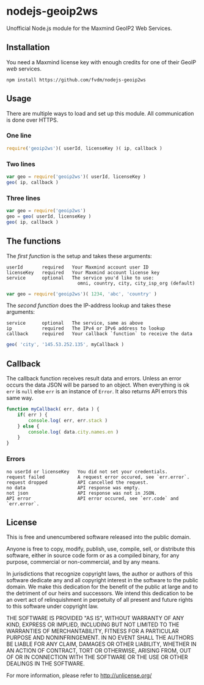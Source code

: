 nodejs-geoip2ws
===============

Unofficial Node.js module for the Maxmind GeoIP2 Web Services.


Installation
------------

You need a Maxmind license key with enough credits for one of their GeoIP *web* services.

	npm install https://github.com/fvdm/nodejs-geoip2ws


Usage
-----

There are multiple ways to load and set up this module. All communication is done over HTTPS.


### One line

```js
require('geoip2ws')( userId, licenseKey )( ip, callback )
```

### Two lines

```js
var geo = require('geoip2ws')( userId, licenseKey )
geo( ip, callback )
```

### Three lines

```js
var geo = require('geoip2ws')
geo = geo( userId, licenseKey )
geo( ip, callback )
```


The functions
-------------

The _first function_ is the setup and takes these arguments:

	userId       required   Your Maxmind account user ID
	licenseKey   required   Your Maxmind account license key
	service      optional   The service you'd like to use:
	                          omni, country, city, city_isp_org (default)

```js
var geo = require('geoip2ws')( 1234, 'abc', 'country' )
```


The _second function_ does the IP-address lookup and takes these arguments:

	service      optional   The service, same as above
	ip           required   The IPv4 or IPv6 address to lookup
	callback     required   Your callback `function` to receive the data

```js
geo( 'city', '145.53.252.135', myCallback )
```


Callback
--------

The callback function receives result data and errors. Unless an error occurs the
data JSON will be parsed to an object. When everything is ok `err` is `null` else
`err` is an instance of `Error`. It also returns API errors this same way.

```js
function myCallback( err, data ) {
	if( err ) {
		console.log( err, err.stack )
	} else {
		console.log( data.city.names.en )
	}
}
```

### Errors

	no userId or licenseKey   You did not set your credentials.
	request failed            A request error occured, see `err.error`.
	request dropped           API cancelled the request.
	no data                   API response was empty.
	not json                  API response was not in JSON.
	API error                 API error occured, see `err.code` and `err.error`.


License
-------

This is free and unencumbered software released into the public domain.

Anyone is free to copy, modify, publish, use, compile, sell, or
distribute this software, either in source code form or as a compiled
binary, for any purpose, commercial or non-commercial, and by any
means.

In jurisdictions that recognize copyright laws, the author or authors
of this software dedicate any and all copyright interest in the
software to the public domain. We make this dedication for the benefit
of the public at large and to the detriment of our heirs and
successors. We intend this dedication to be an overt act of
relinquishment in perpetuity of all present and future rights to this
software under copyright law.

THE SOFTWARE IS PROVIDED "AS IS", WITHOUT WARRANTY OF ANY KIND,
EXPRESS OR IMPLIED, INCLUDING BUT NOT LIMITED TO THE WARRANTIES OF
MERCHANTABILITY, FITNESS FOR A PARTICULAR PURPOSE AND NONINFRINGEMENT.
IN NO EVENT SHALL THE AUTHORS BE LIABLE FOR ANY CLAIM, DAMAGES OR
OTHER LIABILITY, WHETHER IN AN ACTION OF CONTRACT, TORT OR OTHERWISE,
ARISING FROM, OUT OF OR IN CONNECTION WITH THE SOFTWARE OR THE USE OR
OTHER DEALINGS IN THE SOFTWARE.

For more information, please refer to <http://unlicense.org/>
